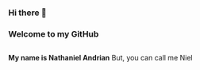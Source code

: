 ### Hi there 👋
### Welcome to my GitHub

##

**My name is Nathaniel Andrian**
But, you can call me Niel

